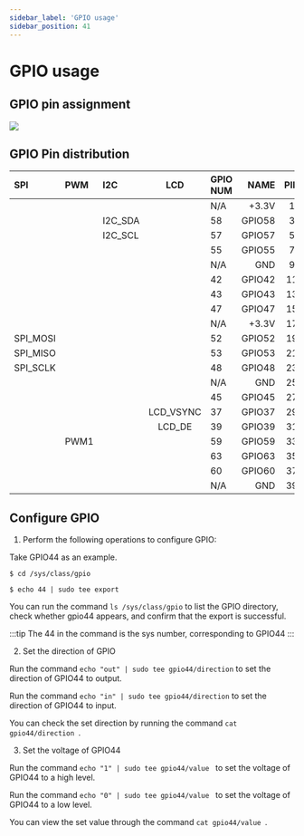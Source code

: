 ```yaml
---
sidebar_label: 'GPIO usage'
sidebar_position: 41
---
```


# GPIO usage
## GPIO pin assignment

<Image src='/docs/mars/40-pin-Header.webp' maxWidth='50%' align='center' />

## GPIO Pin distribution

<div className='gpio_style' style={{ overflow :"auto"}} >

| SPI      | PWM  | I2C      | LCD    |  GPIO NUM  | NAME  | PIN                              | PIN                   | NAME   | GPIO NUM     |  UART  | LCD  | PWM     | SPI      |
|:-----|:---------|:---------|:---:|:-----------|------:|:--------------------------------:|:-------------------------------:|:---------|:-----------|:---:|:-------------------|:-----|:--------|
|         |       |          |         |    N/A    |  +3.3V |   <div className='orange'>1</div>  |  <div className='red'>2</div>    | +5V   | N/A  |         |       |     |    |
|         |       | I2C_SDA  |         |    58     | GPIO58 |   <div className='green'>3</div>   |  <div className='red'>4</div>    | +5V   | N/A  |         |       |     |    | 
|         |       | I2C_SCL  |         |    57     | GPIO57 |   <div className='green'>5</div>   |  <div className='black'>6</div>  | GND   | N/A  |         |       |
|         |       |          |         |    55     | GPIO55 |   <div className='green'>7</div>   |  <div className='green'>8</div>  | GPIO5 | 5    |UART_TX  |       |
|         |       |          |         |    N/A    | GND    |   <div className='black'>9</div>   |  <div className='green'>10</div> | GPIO6 | 6    |UART_RX  |       |
|         |       |          |         |    42     | GPIO42 |   <div className='green'>11</div>  |  <div className='green'>12</div> | GPIO38| 38   |         |LCD_HSYNC|
|         |       |          |         |    43     | GPIO43 |   <div className='green'>13</div>  |  <div className='black'>14</div> | GND   | N/A  |         |       |
|         |       |          |         |    47     | GPIO47 |   <div className='green'>15</div>  |  <div className='green'>16</div> | GPIO54| 54   |         |       |
|         |       |          |         |    N/A    | +3.3V  |   <div className='orange'>17</div> |  <div className='green'>18</div> | GPIO51| 51   |         |       |
| SPI_MOSI|       |          |         |    52     |GPIO52  |   <div className='green'>19</div>  |  <div className='black'>20</div> | GND   | N/A  |         |       |  
| SPI_MISO|       |          |         |    53     |GPIO53  |   <div className='green'>21</div>  |  <div className='green'>22</div> | GPIO50| 50   |         |       |
| SPI_SCLK|       |          |         |    48     | GPIO48 |   <div className='green'>23</div>  |  <div className='green'>24</div> | GPIO49| 49   |         |       |      |   |  SPI_CE0  |
|         |       |          |         |    N/A    | GND    |   <div className='black'>25</div>  |  <div className='green'>26</div> | GPIO56| 56   |         |       |      |   |            
|         |       |          |         |    45     |GPIO45  |   <div className='green'>27</div>  |  <div className='green'>28</div> |GPIO40 | 40   |         |       |  
|         |       |          |LCD_VSYNC|    37     |GPIO37  |   <div className='green'>29</div>  |  <div className='black'>30</div> |GND    | N/A  |         |       |      
|         |       |          | LCD_DE  |    39     |GPIO39  |   <div className='green'>31</div>  |  <div className='green'>32</div> |GPIO46 | 46   |         |       | PWM0  |  |
|         | PWM1  |          |         |    59     |GPIO59  |   <div className='green'>33</div>  |  <div className='black'>34</div> |GND    | N/A  |         |       |       
|         |       |          |         |    63     |GPIO63  |   <div className='green'>35</div>  |  <div className='green'>36</div> |GPIO36 | 36   |         |LCD_CLK|       |      |
|         |       |          |         |    60     |GPIO60  |   <div className='green'>37</div>  |  <div className='green'>38</div> |GPIO61 | 61   |         |       |       |      |
|         |       |          |         |    N/A    |GND     |   <div className='green'>39</div>  |  <div className='green'>40</div> |GPIO44 | 44   |         |       |       |      |
</div>

## Configure GPIO

1. Perform the following operations to configure GPIO:

Take GPIO44 as an example.
```
$ cd /sys/class/gpio

$ echo 44 | sudo tee export
```
You can run the command `ls /sys/class/gpio` to list the GPIO directory, check whether gpio44 appears, and confirm that the export is successful.

:::tip
The 44 in the command is the sys number, corresponding to GPIO44
:::

2. Set the direction of GPIO

Run the command ` echo "out" | sudo tee gpio44/direction ` to set the direction of GPIO44 to output.

Run the command ` echo "in" | sudo tee gpio44/direction ` to set the direction of GPIO44 to input.

You can check the set direction by running the command `cat gpio44/direction `.

3. Set the voltage of GPIO44

Run the command `echo "1" | sudo tee gpio44/value ` to set the voltage of GPIO44 to a high level.

Run the command `echo "0" | sudo tee gpio44/value ` to set the voltage of GPIO44 to a low level.

You can view the set value through the command `cat gpio44/value `.